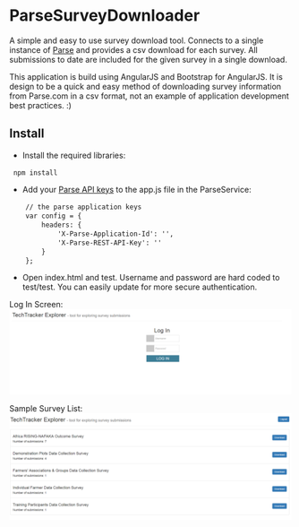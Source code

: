 # ParseSurveyDownloader
A simple and easy to use survey download tool. Connects to a single instance of [Parse](https://parse.com/) and provides 
a csv download for each survey. All submissions to date are included for the given survey in a 
single download.

This application is build using AngularJS and Bootstrap for AngularJS. It is design to be a quick and
easy method of downloading survey information from Parse.com in a csv format, not an example of 
application development best practices. :)

## Install
- Install the required libraries:

```
 npm install
```

- Add your [Parse API keys](https://parse.com/docs/rest/guide#quick-reference-apps) to the app.js file in the ParseService:

```
    // the parse application keys
    var config = {
        headers: {
            'X-Parse-Application-Id': '',
            'X-Parse-REST-API-Key': ''
        }
    };
```

- Open index.html and test. Username and password are hard coded to test/test. You can easily update
for more secure authentication.

Log In Screen:
![Login](https://github.com/spatialdev/ParseSurveyDownloader/blob/master/Example1.PNG "Login")

Sample Survey List:
![List](https://github.com/spatialdev/ParseSurveyDownloader/blob/master/Example2.PNG "List")


